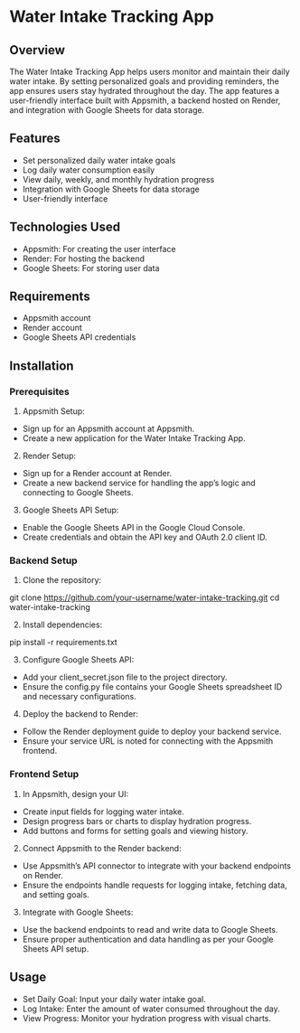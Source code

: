 # Water Intake Tracking App
## Overview
The Water Intake Tracking App helps users monitor and maintain their daily water intake. By setting personalized goals and providing reminders, the app ensures users stay hydrated throughout the day. The app features a user-friendly interface built with Appsmith, a backend hosted on Render, and integration with Google Sheets for data storage.

## Features
- Set personalized daily water intake goals
- Log daily water consumption easily
- View daily, weekly, and monthly hydration progress
- Integration with Google Sheets for data storage
- User-friendly interface

## Technologies Used
- Appsmith: For creating the user interface
- Render: For hosting the backend
- Google Sheets: For storing user data

## Requirements
- Appsmith account
- Render account
- Google Sheets API credentials

## Installation
### Prerequisites
1. Appsmith Setup:

- Sign up for an Appsmith account at Appsmith.
- Create a new application for the Water Intake Tracking App.

2. Render Setup:

- Sign up for a Render account at Render.
- Create a new backend service for handling the app’s logic and connecting to Google Sheets.

3. Google Sheets API Setup:

- Enable the Google Sheets API in the Google Cloud Console.
- Create credentials and obtain the API key and OAuth 2.0 client ID.

### Backend Setup
1. Clone the repository:

git clone https://github.com/your-username/water-intake-tracking.git
cd water-intake-tracking

2. Install dependencies:

pip install -r requirements.txt

3. Configure Google Sheets API:

- Add your client_secret.json file to the project directory.
- Ensure the config.py file contains your Google Sheets spreadsheet ID and necessary configurations.

4. Deploy the backend to Render:

- Follow the Render deployment guide to deploy your backend service.
- Ensure your service URL is noted for connecting with the Appsmith frontend.

### Frontend Setup
1. In Appsmith, design your UI:

- Create input fields for logging water intake.
- Design progress bars or charts to display hydration progress.
- Add buttons and forms for setting goals and viewing history.

2. Connect Appsmith to the Render backend:

- Use Appsmith’s API connector to integrate with your backend endpoints on Render.
- Ensure the endpoints handle requests for logging intake, fetching data, and setting goals.

3. Integrate with Google Sheets:

- Use the backend endpoints to read and write data to Google Sheets.
- Ensure proper authentication and data handling as per your Google Sheets API setup.

## Usage
- Set Daily Goal: Input your daily water intake goal.
- Log Intake: Enter the amount of water consumed throughout the day.
- View Progress: Monitor your hydration progress with visual charts.
